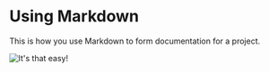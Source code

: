 # Using Markdown

This is how you use Markdown to form documentation for a project. 

![It's that easy!](https://upload.wikimedia.org/wikipedia/commons/b/b1/Hitchhiker%27s_gesture.jpg)
